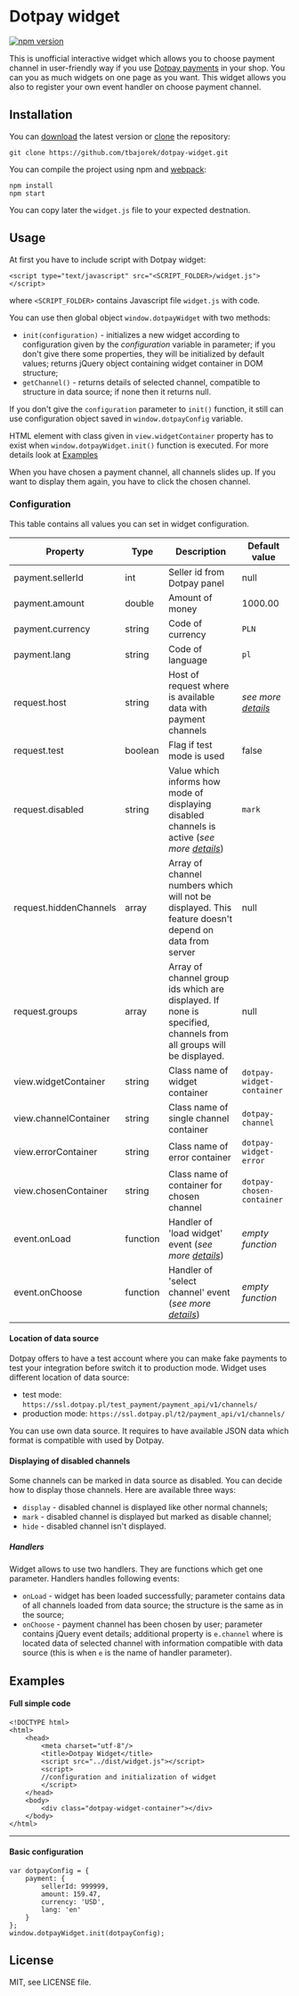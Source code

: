 Dotpay widget
===================
[![npm version](https://badge.fury.io/js/dotpay_widget.svg)](https://badge.fury.io/js/dotpay_widget)

This is unofficial interactive widget which allows you to choose payment channel in user-friendly way if you use [Dotpay payments](http://dotpay.pl) in your shop. You can you as much widgets on one page as you want. This widget allows you also to register your own event handler on choose payment channel.

Installation
-------------
You can [download](https://github.com/tbajorek/dotpay-widget/releases/latest) the latest version or [clone](https://github.com/tbajorek/dotpay-widget) the repository:
```
git clone https://github.com/tbajorek/dotpay-widget.git
```
You can compile the project using npm and [webpack](https://webpack.js.org):
```
npm install
npm start
```
You can copy later the `widget.js` file to your expected destnation.

Usage
-------------

At first you have to include script with Dotpay widget:
```
<script type="text/javascript" src="<SCRIPT_FOLDER>/widget.js"></script>
```
where `<SCRIPT_FOLDER>` contains Javascript file `widget.js` with code.

You can use then global object `window.dotpayWidget` with two methods:

 - ```init(configuration)``` - initializes a new widget according to configuration given by the *configuration* variable in parameter; if you don't give there some properties, they will be initialized by default values; returns jQuery object containing widget container in DOM structure;
 - ```getChannel()``` - returns details of selected channel, compatible to structure in data source; if none then it returns null.

If you don't give the `configuration` parameter to `init()` function, it still can use configuration object saved in `window.dotpayConfig` variable.

HTML element with class given in `view.widgetContainer` property has to exist when `window.dotpayWidget.init()` function is executed. For more details look at [Examples](#examples)

When you have chosen a payment channel, all channels slides up. If you want to display them again, you have to click the chosen channel.

### Configuration
This table contains all values you can set in widget configuration.

| Property               | Type     | Description                                                                                                                     | Default value                                  |
|------------------------|----------|---------------------------------------------------------------------------------------------------------------------------------|------------------------------------------------|
| payment.sellerId       | int      | Seller id from Dotpay panel                                                                                                     | null                                           |
| payment.amount         | double   | Amount of money                                                                                                                 | 1000.00                                        |
| payment.currency       | string   | Code of currency                                                                                                                | `PLN`                                          |
| payment.lang           | string   | Code of language                                                                                                                | `pl`                                           |
| request.host           | string   | Host of request where is available data with payment channels                                                                   | *see more [details](#location-of-data-source)* |
| request.test           | boolean  | Flag if test mode is used                                                                                                       | false                                          |
| request.disabled       | string   | Value which informs how mode of displaying disabled channels is active (*see more [details](#displaying-of-disabled-channels)*) | `mark`                                         |
| request.hiddenChannels | array    | Array of channel numbers which will not be displayed. This feature doesn't depend on data from server                           | null                                           |
| request.groups         | array    | Array of channel group ids which are displayed. If none is specified, channels from all groups will be displayed.               | null                                           |
| view.widgetContainer   | string   | Class name of widget container                                                                                                  | `dotpay-widget-container`                      |
| view.channelContainer  | string   | Class name of single channel container                                                                                          | `dotpay-channel`                               |
| view.errorContainer    | string   | Class name of error container                                                                                                   | `dotpay-widget-error`                          |
| view.chosenContainer   | string   | Class name of container for chosen channel                                                                                      | `dotpay-chosen-container`                      |
| event.onLoad           | function | Handler of 'load widget' event (*see more [details](#events)*)                                                                  | *empty function*                               |
| event.onChoose         | function | Handler of 'select channel' event (*see more [details](#events)*)                                                               | *empty function*                               |


#### Location of data source
Dotpay offers to have a test account where you can make fake payments to test your integration before switch it to production mode. Widget uses different location of data source:

 - test mode: `https://ssl.dotpay.pl/test_payment/payment_api/v1/channels/`
 - production mode: `https://ssl.dotpay.pl/t2/payment_api/v1/channels/`

You can use own data source. It requires to have available JSON data which format is compatible with used by Dotpay.

#### Displaying of disabled channels

 Some channels can be marked in data source as disabled. You can decide how to display those channels. Here are available three ways:

 - `display` - disabled channel is displayed like other normal channels;
 - `mark` - disabled channel is displayed but marked as disable channel;
 - `hide` - disabled channel isn't displayed.

##### Handlers
Widget allows to use two handlers. They are functions which get one parameter. Handlers handles following events:

 - `onLoad` - widget has been loaded successfully; parameter contains data of all channels loaded from data source; the structure is the same as in the source;
 - `onChoose` - payment channel has been chosen by user; parameter contains jQuery event details; additional property is `e.channel` where is located data of selected channel with information compatible with data source (this is when `e` is the name of handler parameter).

Examples
-------------

#### Full simple code
```
<!DOCTYPE html>
<html>
    <head>
        <meta charset="utf-8"/>
        <title>Dotpay Widget</title>
        <script src="../dist/widget.js"></script>
        <script>
	    //configuration and initialization of widget
        </script>
    </head>
    <body>
        <div class="dotpay-widget-container"></div>
    </body>
</html>
```
-------------
#### Basic configuration
```
var dotpayConfig = {
	payment: {
		sellerId: 999999,
		amount: 159.47,
		currency: 'USD',
		lang: 'en'
	}
};
window.dotpayWidget.init(dotpayConfig);
```

License
-------------
MIT, see LICENSE file.